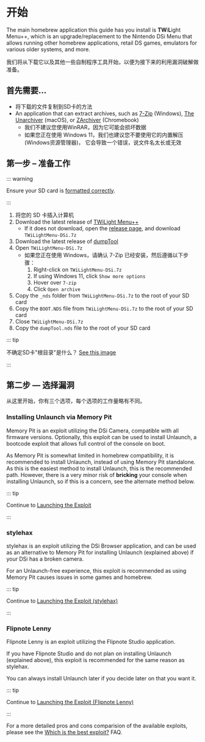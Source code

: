# 开始

The main homebrew application this guide has you install is **TW**i**L**ight Menu++, which is an upgrade/replacement to the Nintendo DSi Menu that allows running other homebrew applications, retail DS games, emulators for various older systems, and more.

我们将从下载它以及其他一些自制程序工具开始，以便为接下来的利用漏洞破解做准备。

## 首先需要…

- 将下载的文件复制到SD卡的方法
- An application that can extract archives, such as [7-Zip](https://www.7-zip.org/) (Windows), [The Unarchiver](https://apps.apple.com/us/app/the-unarchiver/id425424353) (macOS), or [ZArchiver](https://play.google.com/store/apps/details?id=ru.zdevs.zarchiver) (Chromebook)
  - 我们不建议您使用WinRAR，因为它可能会损坏数据
  - 如果您正在使用 Windows 11，我们也建议您不要使用它的内置解压 (Windows资源管理器)， 它会导致一个错误，说文件名太长或无效

## 第一步 – 准备工作

::: warning

Ensure your SD card is [formatted correctly](sd-card-setup.html).

:::

1. 将您的 SD 卡插入计算机
2. Download the latest release of [TWiLight Menu++](https://github.com/DS-Homebrew/TWiLightMenu/releases/latest/download/TWiLightMenu-DSi.7z)
   - If it does not download, open the [release page](https://github.com/DS-Homebrew/TWiLightMenu/releases/latest), and download `TWiLightMenu-DSi.7z`
3. Download the latest release of [dumpTool](https://github.com/zoogie/dumpTool/releases/latest/download/dumpTool.nds)
4. Open `TWiLightMenu-DSi.7z`
   - 如果您正在使用 Windows，请确认 7-Zip 已经安装，然后遵循以下步骤：
     1. Right-click on `TWiLightMenu-DSi.7z`
     2. If using Windows 11, click `Show more options`
     3. Hover over `7-zip`
     4. Click `Open archive`
5. Copy the `_nds` folder from `TWiLightMenu-DSi.7z` to the root of your SD card
6. Copy the `BOOT.NDS` file from `TWiLightMenu-DSi.7z` to the root of your SD card
7. Close `TWiLightMenu-DSi.7z`
8. Copy the `dumpTool.nds` file to the root of your SD card

::: tip

不确定SD卡"根目录"是什么？ [See this image](/assets/images/sdroot/en_US.png)

:::

## 第二步 — 选择漏洞

从这里开始，你有三个选项，每个选项的工作量略有不同。

### Installing Unlaunch via Memory Pit

Memory Pit is an exploit utilizing the DSi Camera, compatible with all firmware versions. Optionally, this exploit can be used to install Unlaunch, a bootcode exploit that allows full control of the console on boot.

As Memory Pit is somewhat limited in homebrew compatibility, it is recommended to install Unlaunch, instead of using Memory Pit standalone. As this is the easiest method to install Unlaunch, this is the recommended path. However, there is a very minor risk of **bricking** your console when installing Unlaunch, so if this is a concern, see the alternate method below.

::: tip

Continue to [Launching the Exploit](launching-the-exploit.html)

:::

### stylehax

stylehax is an exploit utilizing the DSi Browser application, and can be used as an alternative to Memory Pit for installing Unlaunch (explained above) if your DSi has a broken camera.

For an Unlaunch-free experience, this exploit is recommended as using Memory Pit causes issues in some games and homebrew.

::: tip

Continue to [Launching the Exploit (stylehax)](launching-the-browser-exploit.html)

:::

### Flipnote Lenny

Flipnote Lenny is an exploit utilizing the Flipnote Studio application.

If you have Flipnote Studio and do not plan on installing Unlaunch (explained above), this exploit is recommended for the same reason as stylehax.

You can always install Unlaunch later if you decide later on that you want it.

::: tip

Continue to [Launching the Exploit (Flipnote Lenny)](launching-the-flipnote-exploit.html)

:::

For a more detailed pros and cons comparision of the available exploits, please see the [Which is the best exploit?](faq.html#which-is-the-best-exploit) FAQ.
